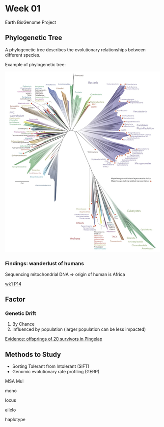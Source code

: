 # Week 01

Earth BioGenome Project

## Phylogenetic Tree

A phylogenetic tree describes the evolutionary relationships between different species.

Example of phylogenetic tree:

![tree-of-life](assets/tree-of-life.png)

### Findings: wanderlust of humans

Sequencing mitochondrial DNA => origin of human is Africa

[wk1 P14](slides/01-1.pdf#page=14)

## Factor

### Genetic Drift

1. By Chance
2. Influenced by population (larger population can be less impacted)

[Evidence: offsprings of 20 survivors in Pingelap](slides/01-1.pdf#page=18)

## Methods to Study

- Sorting Tolerant from Intolerant (SIFT)
- Genomic evolutionary rate profiling (GERP)


MSA Mul


mono

locus

allelo

haplotype